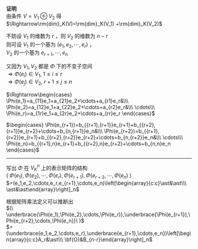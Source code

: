 **证明**  
由条件 $V=V_1\oplus V_2$ 得  
$\Rightarrow\rm{dim}_K(V)=\rm{dim}_K(V_1)  
+\rm{dim}_K(V_2)$  
  
不妨设 $V_1$ 的维数为 $r$ ，则 $V_2$ 的维数为 $n-r$  
则可设 $V_1$ 的一个基为 $(e_1,e_2,\cdots,e_r)$ ，  
$V_2$ 的一个基为 $e_{r+1},\cdots,e_n$  
  
又因为 $V_1,V_2$ 都是 $\Phi$ 下的不变子空间  
$\Rightarrow\Phi(e_i)\in V_1,\ 1\le i\le r$  
$\Rightarrow\Phi(e_j)\in V_2,\ r+1\le j\le n$  
  
$\Rightarrow\begin{cases}  
\Phi(e_1)=a_{11}e_1+a_{21}e_2+\cdots+a_{r1}e_r&\\\  
\Phi(e_2)=a_{12}e_1+a_{22}e_2+\cdots+a_{r2}e_r&\\\  
\cdots\\\  
\Phi(e_r)=a_{1r}e_1+a_{2r}e_2+\cdots+a_{rr}e_r  
\end{cases}$  
  
$\begin{cases}  
\Phi(e_{r+1})=b_{{r+1},{r+1}}e_{r+1}+b_{{r+2},{r+1}}e_{r+2}+\cdots+b_{n,{r+1}}e_n&\\\  
\Phi(e_{r+2})=b_{{r+1},{r+2}}e_{r+1}+b_{{r+2},{r+2}}e_{r+2}+\cdots+b_{n,{r+2}}e_n&\\\  
\cdots\\\  
\Phi(e_n)=b_{{r+1},n}e_{r+1}+b_{{r+2},n}e_{r+2}+\cdots+b_{n,n}e_n  
\end{cases}$  
  
---  
写出 $\Phi$ 在 $V_K^n$ 上的表示矩阵的结构  
$(\ \Phi(e_1),\Phi(e_2),\cdots,\Phi(e_r),\Phi(e_{r+1}),\Phi(e_{r+2},\cdots,\Phi(e_n)\ )$  
$=(e_1,e_2,\cdots,e_r,e_{r+1},\cdots,e_n)\left[\begin{array}{c:c}\ast&\ast\\\  
\ast&\ast\end{array}\right]_n$  
  
根据矩阵乘法定义可以推断出  
$(\ \underbrace{\Phi(e_1),\Phi(e_2),\cdots,\Phi(e_r)},\underbrace{\Phi(e_{r+1}),\Phi(e_{r+2},\cdots,\Phi(e_n)}\ )$  
$=(\underbrace{e_1,e_2,\cdots,e_r},\underbrace{e_{r+1},\cdots,e_n})\left[\begin{array}{c:c}A_r&\ast\\\  
\bf{O}&B_{n-r}\end{array}\right]_n$  
